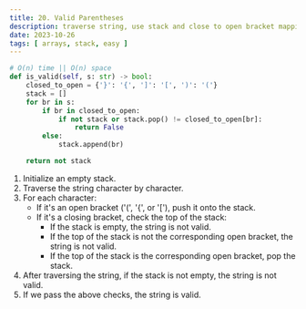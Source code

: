 ```yaml
---
title: 20. Valid Parentheses
description: traverse string, use stack and close to open bracket mapping
date: 2023-10-26
tags: [ arrays, stack, easy ]
---
```


```python
# O(n) time || O(n) space
def is_valid(self, s: str) -> bool:
    closed_to_open = {'}': '{', ']': '[', ')': '('}
    stack = []
    for br in s:
        if br in closed_to_open:
            if not stack or stack.pop() != closed_to_open[br]:
                return False
        else:
            stack.append(br)

    return not stack
```

1) Initialize an empty stack.
2) Traverse the string character by character.
3) For each character:
    - If it's an open bracket ('(', '{', or '['), push it onto the stack.
    - If it's a closing bracket, check the top of the stack:
        - If the stack is empty, the string is not valid.
        - If the top of the stack is not the corresponding open bracket, the string is not valid.
        - If the top of the stack is the corresponding open bracket, pop the stack.
4) After traversing the string, if the stack is not empty, the string is not valid.
5) If we pass the above checks, the string is valid.

